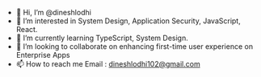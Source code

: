 - 👋 Hi, I’m @dineshlodhi
- 👀 I’m interested in System Design, Application Security, JavaScript, React. 
- 🌱 I’m currently learning TypeScript, System Design. 
- 💞️ I’m looking to collaborate on enhancing first-time user experience on Enterprise Apps 
- 📫 How to reach me Email : dineshlodhi102@gmail.com

<!---
dineshlodhi/dineshlodhi is a ✨ special ✨ repository because its `README.md` (this file) appears on your GitHub profile.
You can click the Preview link to take a look at your changes.
--->
